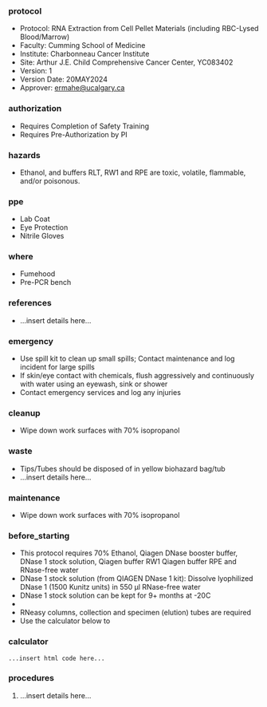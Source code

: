 
### protocol
- Protocol: RNA Extraction from Cell Pellet Materials (including RBC-Lysed Blood/Marrow)
- Faculty: Cumming School of Medicine
- Institute: Charbonneau Cancer Institute
- Site: Arthur J.E. Child Comprehensive Cancer Center, YC083402
- Version: 1
- Version Date: 20MAY2024
- Approver: ermahe@ucalgary.ca

### authorization
- Requires Completion of Safety Training
- Requires Pre-Authorization by PI

### hazards
- Ethanol, and buffers RLT, RW1 and RPE are toxic, volatile, flammable, and/or poisonous.

### ppe
- Lab Coat
- Eye Protection
- Nitrile Gloves

### where
- Fumehood
- Pre-PCR bench

### references
- ...insert details here...

### emergency
- Use spill kit to clean up small spills; Contact maintenance and log incident for large spills
- If skin/eye contact with chemicals, flush aggressively and continuously with water using an eyewash, sink or shower
- Contact emergency services and log any injuries

### cleanup
- Wipe down work surfaces with 70% isopropanol

### waste
- Tips/Tubes should be disposed of in yellow biohazard bag/tub
- ...insert details here...

### maintenance
- Wipe down work surfaces with 70% isopropanol

### before_starting
- This protocol requires 70% Ethanol, Qiagen DNase booster buffer, DNase 1 stock solution, Qiagen buffer RW1 Qiagen buffer RPE and RNase-free water
- DNase 1 stock solution (from QIAGEN DNase 1 kit): Dissolve lyophilized DNase 1 (1500 Kunitz units) in 550 μl RNase-free water
- DNase 1 stock solution can be kept for 9+ months at -20C
-
- RNeasy columns, collection and specimen (elution) tubes are required
- Use the calculator below to 

### calculator
~~~~
...insert html code here...
~~~~

### procedures
1. ...insert details here...
